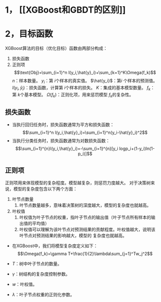 # 1， [[XGBoost和GBDT的区别]]

# 2，目标函数
XGBoost算法的目标（优化目标）函数由两部分构成： 
1. 损失函数 
2. 正则项
$$\text{Obj}=\sum_{i=1}^n l(y_i,\hat{y}_i)+\sum_{k=1}^K\Omega(f_k)$$
$n$：样本数量。 
$y_i$：第 $i$个样本的真实值。 
$\hat{y_i}$：第$i$ 个样本的预测值。 
$l(y_i,\hat{y}_i)$：损失函数，计算第 $i$个样本的损失。 
$K$：集成的基本模型数量。 
$f_k$：第 $k$个基本模型。 
$\Omega(f_k)$：正则化项，用来惩罚模型 $f_k$的复杂性。

## 损失函数
- 当执行回归任务时，损失函数通常为平方和损失函数：
$$\sum_{i=1}^n l(y_i,\hat{y}_i)=\sum_{i=1}^n(y_i-\hat{y}_i)^2$$
- 当执行分类任务时，损失函数通常为对数损失函数：
$$\sum_{i=1}^{n}l(y_i,\hat{y}_i)=-\sum_{i=1}^{n}[y_i logp_i+(1-y_i)ln(1-p_i)]$$

## 正则项
正则项用来体现模型的复杂程度。模型越复杂，则惩罚力度越大。 
对于决策树来说，模型的复杂度包含以下两个方面： 
1. 叶节点数量 
	1. 叶节点数量越多，意味着决策树的深度越大，模型的复杂度也就越高。 
2. 叶权值 
	1. 叶权值为叶子节点的权重，指叶子节点的输出值（叶子节点所有样本的输出值的平均值）
	2. 叶权值可以理解为该叶节点对预测结果的贡献程度。叶权值越大，说明该叶节点对预测结果的影响越大，模型的 复杂度也就越高。

- 在XGBoost中，我们将模型复杂度定义如下：
$$\Omega(f_k)=\gamma T+\frac{1}{2}\lambda\sum_{j=1}^Tw_j^2$$

- $T$：树中叶子节点的数量。 
- $\gamma$：树结构的复杂度控制参数。 
- $w$：叶权值。
- $\lambda$：叶子节点权重的正则化参数。

